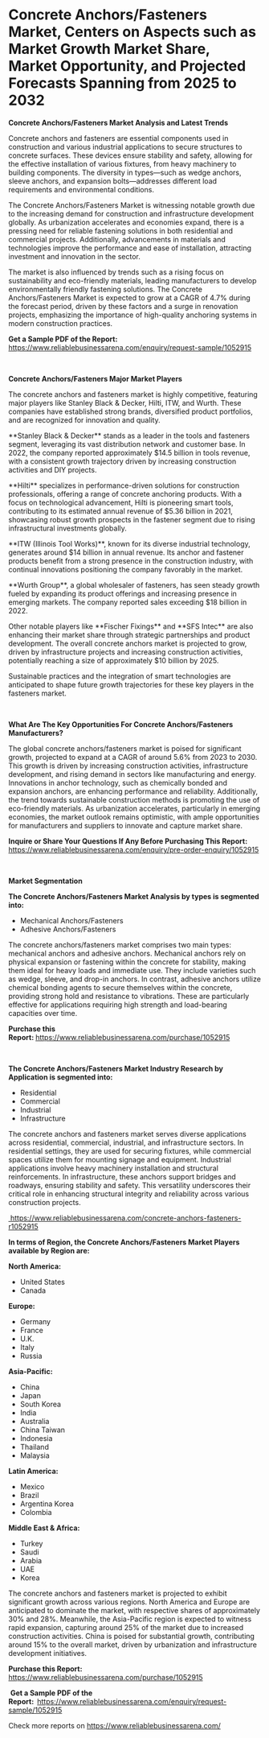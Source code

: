 <p><h1>Concrete Anchors/Fasteners Market, Centers on Aspects such as Market Growth Market Share, Market Opportunity, and Projected Forecasts Spanning from 2025 to 2032</h1></p><p><strong>Concrete Anchors/Fasteners Market Analysis and Latest Trends</strong></p>
<p><p>Concrete anchors and fasteners are essential components used in construction and various industrial applications to secure structures to concrete surfaces. These devices ensure stability and safety, allowing for the effective installation of various fixtures, from heavy machinery to building components. The diversity in types—such as wedge anchors, sleeve anchors, and expansion bolts—addresses different load requirements and environmental conditions.</p><p>The Concrete Anchors/Fasteners Market is witnessing notable growth due to the increasing demand for construction and infrastructure development globally. As urbanization accelerates and economies expand, there is a pressing need for reliable fastening solutions in both residential and commercial projects. Additionally, advancements in materials and technologies improve the performance and ease of installation, attracting investment and innovation in the sector.</p><p>The market is also influenced by trends such as a rising focus on sustainability and eco-friendly materials, leading manufacturers to develop environmentally friendly fastening solutions. The Concrete Anchors/Fasteners Market is expected to grow at a CAGR of 4.7% during the forecast period, driven by these factors and a surge in renovation projects, emphasizing the importance of high-quality anchoring systems in modern construction practices.</p></p>
<p><strong>Get a Sample PDF of the Report:&nbsp;</strong> <a href="https://www.reliablebusinessarena.com/enquiry/request-sample/1052915?utm_campaign=2182&utm_medium=2&utm_source=Github&utm_content=ia&utm_term=22032025&utm_id=concrete-anchorsfasteners">https://www.reliablebusinessarena.com/enquiry/request-sample/1052915</a></p>
<p>&nbsp;</p>
<p><strong>Concrete Anchors/Fasteners Major Market Players</strong></p>
<p><p>The concrete anchors and fasteners market is highly competitive, featuring major players like Stanley Black & Decker, Hilti, ITW, and Wurth. These companies have established strong brands, diversified product portfolios, and are recognized for innovation and quality.</p><p>**Stanley Black & Decker** stands as a leader in the tools and fasteners segment, leveraging its vast distribution network and customer base. In 2022, the company reported approximately $14.5 billion in tools revenue, with a consistent growth trajectory driven by increasing construction activities and DIY projects.</p><p>**Hilti** specializes in performance-driven solutions for construction professionals, offering a range of concrete anchoring products. With a focus on technological advancement, Hilti is pioneering smart tools, contributing to its estimated annual revenue of $5.36 billion in 2021, showcasing robust growth prospects in the fastener segment due to rising infrastructural investments globally.</p><p>**ITW (Illinois Tool Works)**, known for its diverse industrial technology, generates around $14 billion in annual revenue. Its anchor and fastener products benefit from a strong presence in the construction industry, with continual innovations positioning the company favorably in the market.</p><p>**Wurth Group**, a global wholesaler of fasteners, has seen steady growth fueled by expanding its product offerings and increasing presence in emerging markets. The company reported sales exceeding $18 billion in 2022.</p><p>Other notable players like **Fischer Fixings** and **SFS Intec** are also enhancing their market share through strategic partnerships and product development. The overall concrete anchors market is projected to grow, driven by infrastructure projects and increasing construction activities, potentially reaching a size of approximately $10 billion by 2025. </p><p>Sustainable practices and the integration of smart technologies are anticipated to shape future growth trajectories for these key players in the fasteners market.</p></p>
<p>&nbsp;</p>
<p><strong>What Are The Key Opportunities For Concrete Anchors/Fasteners Manufacturers?</strong></p>
<p><p>The global concrete anchors/fasteners market is poised for significant growth, projected to expand at a CAGR of around 5.6% from 2023 to 2030. This growth is driven by increasing construction activities, infrastructure development, and rising demand in sectors like manufacturing and energy. Innovations in anchor technology, such as chemically bonded and expansion anchors, are enhancing performance and reliability. Additionally, the trend towards sustainable construction methods is promoting the use of eco-friendly materials. As urbanization accelerates, particularly in emerging economies, the market outlook remains optimistic, with ample opportunities for manufacturers and suppliers to innovate and capture market share.</p></p>
<p><strong>Inquire or Share Your Questions If Any Before Purchasing This Report:</strong> <a href="https://www.reliablebusinessarena.com/enquiry/pre-order-enquiry/1052915?utm_campaign=2182&utm_medium=2&utm_source=Github&utm_content=ia&utm_term=22032025&utm_id=concrete-anchorsfasteners">https://www.reliablebusinessarena.com/enquiry/pre-order-enquiry/1052915</a></p>
<p>&nbsp;</p>
<p><strong>Market Segmentation</strong></p>
<p><strong>The Concrete Anchors/Fasteners Market Analysis by types is segmented into:</strong></p>
<p><ul><li>Mechanical Anchors/Fasteners</li><li>Adhesive Anchors/Fasteners</li></ul></p>
<p><p>The concrete anchors/fasteners market comprises two main types: mechanical anchors and adhesive anchors. Mechanical anchors rely on physical expansion or fastening within the concrete for stability, making them ideal for heavy loads and immediate use. They include varieties such as wedge, sleeve, and drop-in anchors. In contrast, adhesive anchors utilize chemical bonding agents to secure themselves within the concrete, providing strong hold and resistance to vibrations. These are particularly effective for applications requiring high strength and load-bearing capacities over time.</p></p>
<p><strong>Purchase this Report:&nbsp;</strong><a href="https://www.reliablebusinessarena.com/purchase/1052915?utm_campaign=2182&utm_medium=2&utm_source=Github&utm_content=ia&utm_term=22032025&utm_id=concrete-anchorsfasteners">https://www.reliablebusinessarena.com/purchase/1052915</a></p>
<p>&nbsp;</p>
<p><strong>The Concrete Anchors/Fasteners Market Industry Research by Application is segmented into:</strong></p>
<p><ul><li>Residential</li><li>Commercial</li><li>Industrial</li><li>Infrastructure</li></ul></p>
<p><p>The concrete anchors and fasteners market serves diverse applications across residential, commercial, industrial, and infrastructure sectors. In residential settings, they are used for securing fixtures, while commercial spaces utilize them for mounting signage and equipment. Industrial applications involve heavy machinery installation and structural reinforcements. In infrastructure, these anchors support bridges and roadways, ensuring stability and safety. This versatility underscores their critical role in enhancing structural integrity and reliability across various construction projects.</p></p>
<p><a href="https://www.reliablebusinessarena.com/concrete-anchors-fasteners-r1052915?utm_campaign=2182&utm_medium=2&utm_source=Github&utm_content=ia&utm_term=22032025&utm_id=concrete-anchorsfasteners">&nbsp;https://www.reliablebusinessarena.com/concrete-anchors-fasteners-r1052915</a></p>
<p><strong>In terms of Region, the Concrete Anchors/Fasteners Market Players available by Region are:</strong></p>
<p>
    <p> <strong> North America: </strong>
        <ul>
            <li>United States</li>
            <li>Canada</li>
        </ul>
        </p> 
    <p> <strong> Europe: </strong>
        <ul>
            <li>Germany</li>
            <li>France</li>
            <li>U.K.</li>
            <li>Italy</li>
            <li>Russia</li>
        </ul>
        </p> 
    <p> <strong> Asia-Pacific: </strong>
        <ul>
            <li>China</li>
            <li>Japan</li>
            <li>South Korea</li>
            <li>India</li>
            <li>Australia</li>
            <li>China Taiwan</li>
            <li>Indonesia</li>
            <li>Thailand</li>
            <li>Malaysia</li>
        </ul>
        </p> 
    <p> <strong> Latin America: </strong>
        <ul>
            <li>Mexico</li>
            <li>Brazil</li>
            <li>Argentina Korea</li>
            <li>Colombia</li>
        </ul>
        </p> 
    <p> <strong> Middle East & Africa: </strong>
        <ul>
            <li>Turkey</li>
            <li>Saudi</li>
            <li>Arabia</li>
            <li>UAE</li>
            <li>Korea</li>
        </ul>
    </p>
    </p>
<p><p>The concrete anchors and fasteners market is projected to exhibit significant growth across various regions. North America and Europe are anticipated to dominate the market, with respective shares of approximately 30% and 28%. Meanwhile, the Asia-Pacific region is expected to witness rapid expansion, capturing around 25% of the market due to increased construction activities. China is poised for substantial growth, contributing around 15% to the overall market, driven by urbanization and infrastructure development initiatives.</p></p>
<p><strong>Purchase this Report: </strong><a href="https://www.reliablebusinessarena.com/purchase/1052915?utm_campaign=2182&utm_medium=2&utm_source=Github&utm_content=ia&utm_term=22032025&utm_id=concrete-anchorsfasteners">https://www.reliablebusinessarena.com/purchase/1052915</a></p>
<p>&nbsp;<strong>Get a Sample PDF of the Report:&nbsp;&nbsp;</strong><a href="https://www.reliablebusinessarena.com/enquiry/request-sample/1052915?utm_campaign=2182&utm_medium=2&utm_source=Github&utm_content=ia&utm_term=22032025&utm_id=concrete-anchorsfasteners">https://www.reliablebusinessarena.com/enquiry/request-sample/1052915</a></p>
<p><strong></strong></p>
<p>Check more reports on <a href="https://www.reliablebusinessarena.com/?utm_campaign=2182&utm_medium=2&utm_source=Github&utm_content=ia&utm_term=22032025&utm_id=concrete-anchorsfasteners">https://www.reliablebusinessarena.com/</a></p>